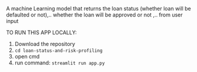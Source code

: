 A machine Learning model that returns the loan status (whether loan will be defaulted or not),.. whether the loan will be approved or not ,.. from user input

TO RUN THIS APP LOCALLY:

1. Download the repository
2. `cd loan-status-and-risk-profiling`
3. open cmd
4. run command: `streamlit run app.py`
